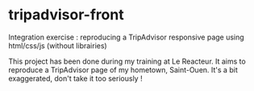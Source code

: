 # tripadvisor-front
Integration exercise : reproducing a TripAdvisor responsive page using html/css/js (without librairies)

This project has been done during my training at Le Reacteur. It aims to reproduce a TripAdvisor page of my hometown, Saint-Ouen.
It's a bit exaggerated, don't take it too seriously !
